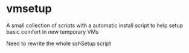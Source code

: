 # vmsetup

A small collection of scripts with a automatic install script to help setup basic comfort in new temporary VMs


Need to rewrite the whole sshSetup script
